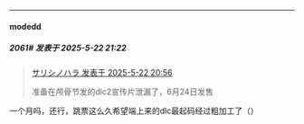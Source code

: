 ﻿
*****

####  modedd  
##### 2061#       发表于 2025-5-22 21:22

<blockquote><a href="httphttps://stage1st.com/2b/forum.php?mod=redirect&amp;goto=findpost&amp;pid=67842283&amp;ptid=2071702" target="_blank">サリシノハラ 发表于 2025-5-22 20:56</a>

准备在颅骨节发的dlc2宣传片泄漏了，6月24日发售</blockquote>
一个月吗，还行，跳票这么久希望端上来的dlc最起码经过粗加工了（）

